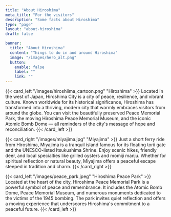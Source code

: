 ```yaml
---
title: "About Hiroshima"
meta_title: "For the visitors"
description: "Some facts about Hiroshima"
type: "page"
layout: "about-hiroshima"
draft: false

banner:
  title: "About Hiroshima"
  content: "Things to do in and around Hiroshima"
  image: "/images/hero_alt.png"
  button:
    enable: false
    label: ""
    link: ""
---
```


{{< card_left "/images/hiroshiima_cartoon.png" "Hiroshima" >}}
Located in the west of Japan, Hiroshima City is a city of peace, resilience, and vibrant culture. Known worldwide for its historical significance, Hiroshima has transformed into a thriving, modern city that warmly embraces visitors from around the globe. You can visit the beautifully preserved Peace Memorial Park, the moving Hiroshima Peace Memorial Museum, and the iconic Atomic Bomb Dome — all reminders of the city's message of hope and reconciliation.
{{< /card_left >}}

{{< card_right "/images/miyajima.jpg" "Miyajima" >}}
Just a short ferry ride from Hiroshima, Miyajima is a tranquil island famous for its floating torii gate and the UNESCO-listed Itsukushima Shrine. Enjoy scenic hikes, friendly deer, and local specialties like grilled oysters and momiji manju. Whether for spiritual reflection or natural beauty, Miyajima offers a peaceful escape steeped in tradition and charm.
{{< /card_right >}}

{{< card_left "/images/peace_park.jpeg" "Hiroshima Peace Park" >}}
Located at the heart of the city, Hiroshima Peace Memorial Park is a powerful symbol of peace and remembrance. It includes the Atomic Bomb Dome, Peace Memorial Museum, and numerous monuments dedicated to the victims of the 1945 bombing. The park invites quiet reflection and offers a moving experience that underscores Hiroshima's commitment to a peaceful future.
{{< /card_left >}}

